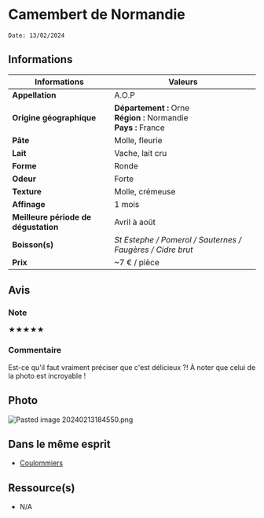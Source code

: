 # Camembert de Normandie
```
Date: 13/02/2024
```
## Informations

| Informations | Valeurs |
| ---- | ---- |
| **Appellation** | A.O.P |
| **Origine géographique** | **Département :** Orne<br>**Région :** Normandie<br>**Pays :** France  |
| **Pâte** | Molle, fleurie |
| **Lait** | Vache, lait cru |
| **Forme** | Ronde |
| **Odeur** | Forte |
| **Texture** | Molle, crémeuse |
| **Affinage** | 1 mois |
| **Meilleure période de dégustation** | Avril à août |
| **Boisson(s)** | *St Estephe / Pomerol / Sauternes / Faugères / Cidre brut* |
| **Prix** | ~7 € / pièce |

## Avis
### Note
★★★★★

### Commentaire
Est-ce qu'il faut vraiment préciser que c'est délicieux ?!
À noter que celui de la photo est incroyable ! 

## Photo
![Pasted image 20240213184550.png](./M%C3%A9dias/Pasted%20image%2020240213184550.png)

## Dans le même esprit
* [Coulommiers](./Coulommiers.md)

## Ressource(s)
* N/A